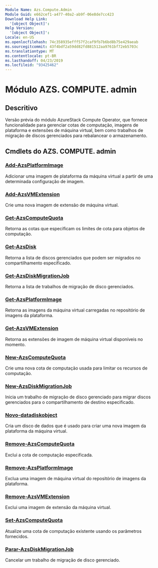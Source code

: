 ```yaml
---
Module Name: Azs.Compute.Admin
Module Guid: e662cef1-a477-40a2-ab9f-06e8de7cc423
Download Help Link:
  '[object Object]': 
Help Version:
  '[object Object]': 
Locale: en-US
ms.openlocfilehash: 74c358935efff57f2caf9fb7b6bd8b75e429aeab
ms.sourcegitcommit: 43f4bdf2a59dd82fd881512aa9761bf72eb5703c
ms.translationtype: MT
ms.contentlocale: pt-BR
ms.lasthandoff: 04/23/2019
ms.locfileid: "93425462"
---
```

# Módulo AZS. COMPUTE. admin
## Descritivo
Versão prévia do módulo AzureStack Compute Operator, que fornece funcionalidade para gerenciar cotas de computação, imagens de plataforma e extensões de máquina virtual, bem como trabalhos de migração de discos gerenciados para rebalancear o armazenamento.

## Cmdlets do AZS. COMPUTE. admin
### [Add-AzsPlatformImage](Add-AzsPlatformImage.md)
Adicionar uma imagem de plataforma da máquina virtual a partir de uma determinada configuração de imagem.

### [Add-AzsVMExtension](Add-AzsVMExtension.md)
Crie uma nova imagem de extensão de máquina virtual.

### [Get-AzsComputeQuota](Get-AzsComputeQuota.md)
Retorna as cotas que especificam os limites de cota para objetos de computação.

### [Get-AzsDisk](Get-AzsDisk.md)
Retorna a lista de discos gerenciados que podem ser migrados no compartilhamento especificado.

### [Get-AzsDiskMigrationJob](Get-AzsDiskMigrationJob.md)
Retorna a lista de trabalhos de migração de disco gerenciados.

### [Get-AzsPlatformImage](Get-AzsPlatformImage.md)
Retorna as imagens da máquina virtual carregadas no repositório de imagens da plataforma.

### [Get-AzsVMExtension](Get-AzsVMExtension.md)
Retorna as extensões de imagem de máquina virtual disponíveis no momento.

### [New-AzsComputeQuota](New-AzsComputeQuota.md)
Crie uma nova cota de computação usada para limitar os recursos de computação.

### [New-AzsDiskMigrationJob](New-AzsDiskMigrationJob.md)
Inicia um trabalho de migração de disco gerenciado para migrar discos gerenciados para o compartilhamento de destino especificado.

### [Novo-datadiskobject](New-DataDiskObject.md)
Cria um disco de dados que é usado para criar uma nova imagem da plataforma da máquina virtual.

### [Remove-AzsComputeQuota](Remove-AzsComputeQuota.md)
Exclui a cota de computação especificada.

### [Remove-AzsPlatformImage](Remove-AzsPlatformImage.md)
Exclua uma imagem de máquina virtual do repositório de imagens da plataforma.

### [Remove-AzsVMExtension](Remove-AzsVMExtension.md)
Exclui uma imagem de extensão da máquina virtual.

### [Set-AzsComputeQuota](Set-AzsComputeQuota.md)
Atualize uma cota de computação existente usando os parâmetros fornecidos.

### [Parar-AzsDiskMigrationJob](Stop-AzsDiskMigrationJob.md)
Cancelar um trabalho de migração de disco gerenciado.

